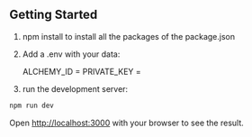## Getting Started

1. npm install to install all the packages of the package.json

2. Add a .env with your data:

   ALCHEMY_ID =
   PRIVATE_KEY =
   



3. run the development server:

```bash
npm run dev

```

Open [http://localhost:3000](http://localhost:3000) with your browser to see the result.
